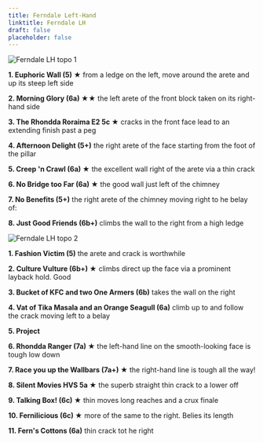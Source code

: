 ```yaml
---
title: Ferndale Left-Hand
linktitle: Ferndale LH
draft: false
placeholder: false
---
```



![Ferndale LH topo 1](/img/south-wales/south-east-sandstone/Ferndale-LH-copy.jpg)

**1. Euphoric Wall (5) ★** from a ledge on the left, move around the arete and up its steep left side

**2. Morning Glory (6a) ★★** the left arete of the front block taken on its right-hand side

**3. The Rhondda Roraima E2 5c ★** cracks in the front face lead to an extending finish past a peg

**4. Afternoon Delight (5+)** the right arete of the face starting from the foot of the pillar

**5. Creep 'n Crawl (6a) ★** the excellent wall right of the arete via a thin crack

**6. No Bridge too Far (6a) ★** the good wall just left of the chimney

**7. No Benefits (5+)** the right arete of the chimney moving right to he belay of:

**8. Just Good Friends (6b+)** climbs the wall to the right from a high ledge

![Ferndale LH topo 2](/img/south-wales/south-east-sandstone/Ferndale-Central-LH-copy.jpg)

**1. Fashion Victim (5)** the arete and crack is worthwhile

**2. Culture Vulture (6b+) ★** climbs direct up the face via a prominent layback hold. Good

**3. Bucket of KFC and two One Armers (6b)** takes the wall on the right

**4. Vat of Tika Masala and an Orange Seagull (6a)** climb up to and follow the crack moving left to a belay

**5. Project**

**6. Rhondda Ranger (7a) ★** the left-hand line on the smooth-looking face is tough low down

**7. Race you up the Wallbars (7a+) ★** the right-hand line is tough all the way!

**8. Silent Movies HVS 5a ★** the superb straight thin crack to a lower off

**9. Talking Box! (6c) ★** thin moves long reaches and a crux finale

**10. Fernilicious (6c) ★** more of the same to the right. Belies its length

**11. Fern's Cottons (6a)** thin crack tot he right